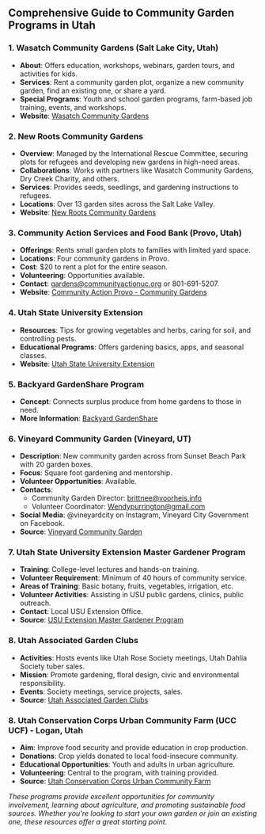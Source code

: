 ## Comprehensive Guide to Community Garden Programs in Utah

### 1. Wasatch Community Gardens (Salt Lake City, Utah)
- **About**: Offers education, workshops, webinars, garden tours, and activities for kids.
- **Services**: Rent a community garden plot, organize a new community garden, find an existing one, or share a yard.
- **Special Programs**: Youth and school garden programs, farm-based job training, events, and workshops.
- **Website**: [Wasatch Community Gardens](https://www.wasatchgardens.org)

### 2. New Roots Community Gardens
- **Overview**: Managed by the International Rescue Committee, securing plots for refugees and developing new gardens in high-need areas.
- **Collaborations**: Works with partners like Wasatch Community Gardens, Dry Creek Charity, and others.
- **Services**: Provides seeds, seedlings, and gardening instructions to refugees.
- **Locations**: Over 13 garden sites across the Salt Lake Valley.
- **Website**: [New Roots Community Gardens](https://www.newrootsslc.org)

### 3. Community Action Services and Food Bank (Provo, Utah)
- **Offerings**: Rents small garden plots to families with limited yard space.
- **Locations**: Four community gardens in Provo.
- **Cost**: $20 to rent a plot for the entire season.
- **Volunteering**: Opportunities available.
- **Contact**: gardens@communityactionuc.org or 801-691-5207.
- **Website**: [Community Action Provo - Community Gardens](https://www.communityactionprovo.org/community-gardens/)

### 4. Utah State University Extension
- **Resources**: Tips for growing vegetables and herbs, caring for soil, and controlling pests.
- **Educational Programs**: Offers gardening basics, apps, and seasonal classes.
- **Website**: [Utah State University Extension](https://extension.usu.edu)

### 5. Backyard GardenShare Program
- **Concept**: Connects surplus produce from home gardens to those in need.
- **More Information**: [Backyard GardenShare](https://www.wastelesssolutions.org)

### 6. Vineyard Community Garden (Vineyard, UT)
- **Description**: New community garden across from Sunset Beach Park with 20 garden boxes.
- **Focus**: Square foot gardening and mentorship.
- **Volunteer Opportunities**: Available.
- **Contacts**: 
  - Community Garden Director: brittnee@voorheis.info
  - Volunteer Coordinator: Wendypurrington@gmail.com
- **Social Media**: @vineyardcity on Instagram, Vineyard City Government on Facebook.
- **Source**: [Vineyard Community Garden](https://www.vineyardutah.org/communitygarden)

### 7. Utah State University Extension Master Gardener Program
- **Training**: College-level lectures and hands-on training.
- **Volunteer Requirement**: Minimum of 40 hours of community service.
- **Areas of Training**: Basic botany, fruits, vegetables, irrigation, etc.
- **Volunteer Activities**: Assisting in USU public gardens, clinics, public outreach.
- **Contact**: Local USU Extension Office.
- **Source**: [USU Extension Master Gardener Program](https://extension.usu.edu/mastergardener/)

### 8. Utah Associated Garden Clubs
- **Activities**: Hosts events like Utah Rose Society meetings, Utah Dahlia Society tuber sales.
- **Mission**: Promote gardening, floral design, civic and environmental responsibility.
- **Events**: Society meetings, service projects, sales.
- **Source**: [Utah Associated Garden Clubs](https://utahagc.org)

### 8. Utah Conservation Corps Urban Community Farm (UCC UCF) - Logan, Utah
- **Aim**: Improve food security and provide education in crop production.
- **Donations**: Crop yields donated to local food-insecure community.
- **Educational Opportunities**: Youth and adults in urban agriculture.
- **Volunteering**: Central to the program, with training provided.
- **Source**: [Utah Conservation Corps Urban Community Farm](https://extension.usu.edu/uccucf/)

_These programs provide excellent opportunities for community involvement, learning about agriculture, and promoting sustainable food sources. Whether you're looking to start your own garden or join an existing one, these resources offer a great starting point._

